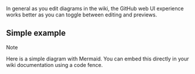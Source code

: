 In general as you edit diagrams in the wiki, the GitHub web UI experience
works better as you can toggle between editing and previews.

## Simple example

> [!NOTE]
> Here is a simple diagram with Mermaid.
> You can embed this directly in your wiki documentation using a code fence.

```mermaid
```

